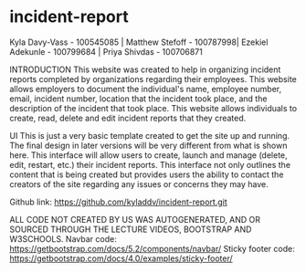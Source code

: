 # incident-report

Kyla Davy-Vass - 100545085 | Matthew Stefoff - 100787998|  Ezekiel Adekunle - 100799684 | Priya Shivdas - 100706871

INTRODUCTION
This website was created to help in organizing incident reports completed by organizations regarding their employees. This website allows employers to document the individual's name, employee number, email, incident number, location that the incident took place, and the description of the incident that took place. This website allows individuals to create, read, delete and edit incident reports that they created. 

UI
This is just a very basic template created to get the site up and running. The final design in later versions will be very different from what is shown here. This interface will allow users to create, launch and manage (delete, edit, restart, etc.) their incident reports. This interface not only outlines the content that is being created but provides users the ability to contact the creators of the site regarding any issues or concerns they may have. 

Github link: https://github.com/kyladdv/incident-report.git

ALL CODE NOT CREATED BY US WAS AUTOGENERATED, AND OR SOURCED THROUGH THE LECTURE VIDEOS, BOOTSTRAP AND W3SCHOOLS.
Navbar code: https://getbootstrap.com/docs/5.2/components/navbar/
Sticky footer code: https://getbootstrap.com/docs/4.0/examples/sticky-footer/
